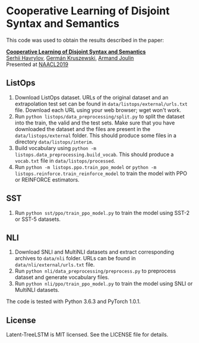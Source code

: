 # Cooperative Learning of Disjoint Syntax and Semantics
This code was used to obtain the results described in the paper:

**[Cooperative Learning of Disjoint Syntax and Semantics](https://arxiv.org/abs/1902.09393)**
    <br>
    <a href='https://serhii-havrylov.github.io'>Serhii Havrylov</a>,
    <a href='http://germank.github.io'>Germán Kruszewski</a>,
    <a href='https://research.fb.com/people/joulin-armand'>Armand Joulin</a>
    <br>
    Presented at [NAACL2019](https://naacl2019.org/program/accepted/)

## ListOps
1. Download ListOps dataset. URLs of the original dataset and an extrapolation test set can be found in `data/listops/external/urls.txt` file. Download each URL using your web browser; wget won't work.
2. Run `python listops/data_preprocessing/split.py` to split the dataset into the train, the valid and the test sets. 
   Make sure that you have downloaded the dataset and the files are present in the `data/listops/external` folder.
   This should produce some files in a directory `data/listops/interim`.
3. Build vocabulary using `python -m listops.data_preprocessing.build_vocab`. This should produce a `vocab.txt` file in `data/listops/processed`.
4. Run `python -m listops.ppo.train_ppo_model` or `python -m listops.reinforce.train_reinforce_model` to train the model with PPO or REINFORCE estimators.

## SST
1. Run `python sst/ppo/train_ppo_model.py` to train the model using SST-2 or SST-5 datasets.

## NLI
1. Download SNLI and MultiNLI datasets and extract corresponding archives to `data/nli` folder. URLs can be found in `data/nli/external/urls.txt` file.
2. Run `python nli/data_preprocessing/preprocess.py` to preprocess dataset and generate vocabulary files.
3. Run `python nli/ppo/train_ppo_model.py` to train the model using SNLI or MultiNLI datasets.

The code is tested with Python 3.6.3 and PyTorch 1.0.1.
 
## License

Latent-TreeLSTM is MIT licensed. See the LICENSE file for details.

